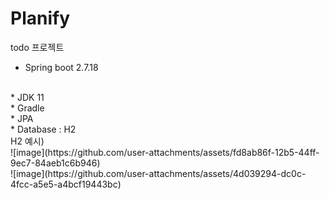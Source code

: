 # Planify
todo 프로젝트

* Spring boot 2.7.18
<br>
* JDK 11
<br>
* Gradle
<br>
* JPA
<br>
* Database : H2
<br>H2 예시)
<br>![image](https://github.com/user-attachments/assets/fd8ab86f-12b5-44ff-9ec7-84aeb1c6b946)
<br>![image](https://github.com/user-attachments/assets/4d039294-dc0c-4fcc-a5e5-a4bcf19443bc)
